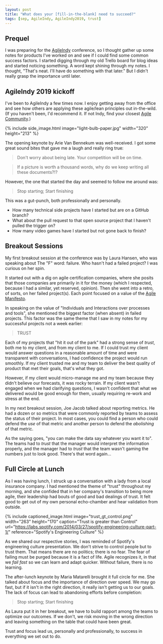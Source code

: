 ```yaml
---
layout: post
title: "What does your [fill-in-the-blank] need to succeed?"
tags: [sep, AgileIndy, AgileIndy2019, trust]
---
```


## Prequel

I was preparing for the <a title="AgileIndy" href="https://agileindy.org/">AgileIndy</a> conference, so I thought gather up some notes for products I've worked on and see if I could find some common success factors. I started digging through my old Trello board for blog ideas and started noticing something. A word kept shining through my notes. I thought, "That's neat. I'll have do something with that later." But I didn't really grasp the importance until later.

## AgileIndy 2019 kickoff

I've been to AgileIndy a few times now. I enjoy getting away from the office and see how others are applying these agile/lean principles out in-the-wild. (If you haven't been, I'd recommend it. If not Indy, find your closest <a title="Agile Alliance Communities" href="https://www.agilealliance.org/communities/">Agile Community</a>.)

{% include side_image.html image="light-bulb-paper.jpg" width="320" height="213" %}

The opening keynote by Arie Van Bennekum was well-received. I got some great sound bites that gave me a laugh and really ring true:

<blockquote>
Don't worry about being late. Your competition will be on time.
</blockquote>

<blockquote>
If a picture is worth a thousand words, why do we keep writing all these documents?!?
</blockquote>

However, the one that started the day and seemed to follow me around was:

<blockquote>
Stop starting; Start finishing
</blockquote>

This was a gut-punch, both professionally and personally.
* How many technical side projects have I started but are on a GitHub branch?
* What about the pull request to that open source project that I haven't pulled the trigger on?
* How many video games have I started but not gone back to finish?

## Breakout Sessions

My first breakout session at the conference was by Laura Hansen, who was speaking about The "F" word: failure. Who hasn't had a failed project? I was curious on her spin.

It started out with a dig on agile certification companies, where she posits that those companies are primarily in it for the money (which I respected, because I had a similar, yet reserved, opinion). Then she went into a retro, of sorts, on her failed project(s). Each point focused on a value of the <a title="Agile Manifesto" href="https://agilemanifesto.org">Agile Manifesto</a>.

In speaking on the value of "Individuals and Interactions over processes and tools", she mentioned the biggest factor (when absent) in failed projects. This factor was the same theme that I saw in my notes for my successful projects not a week earlier:

<blockquote>
TRUST
</blockquote>

Each of my projects that "hit it out of the park" had a strong sense of _trust_, both me to my client, and from my client to me. If I could trust my client would answer questions in a reasonable amount of time and were transparent with conversations, I had confidence the project would run smoothly. If my client trusted me and my team to deliver the best quality of product that met their goals, that's what they got.

However, if my client would micro-manage me and my team because they didn't believe our forecasts, it was rocky terrain. If my client wasn't engaged when we had clarifying questions, I wasn't confident that what we delivered would be good enough for them, usually requiring re-work and stress at the end.

In my next breakout session, Joe Jacob talked about reporting metrics. He had a dozen or so metrics that were commonly reported by teams to assess the status of their project. In most cases, you could find a person who could defend the _use_ of that metric and another person to defend the _abolishing_ of that metric.

As the saying goes, "you can make the data say whatever you want it to". The teams had to _trust_ that the manager would interpret the information properly, and the manager had to _trust_ that the team wasn't gaming the numbers just to look good. There's that word again...

## Full Circle at Lunch

As I was having lunch, I struck up a conversation with a lady from a local insurance company. I had mentioned the theme of "trust" throughout my morning, and she confided that in her company's transition to being more agile, their leadership had bouts of good and bad dealings of trust. It felt good to get out of my own personal echo-chamber and hear validation from outside.

{% include captioned_image.html image="trust_gt_control.png" width="263" height="170" caption="Trust is greater than Control" url="https://labs.spotify.com/2014/03/27/spotify-engineering-culture-part-1/" reference="Spotify's Engineering Culture" %}

As we shared our respective stories, I was reminded of Spotify's engineering culture presentation. We don't strive to control people but to trust them. That means there are no politics; there is no fear. The fear of failing must be purged because it is a fact of life. Agile recognizes it, in that we _fail fast_ so we can learn and adapt quicker. Without failure, there is no learning.

The after-lunch keynote by Maria Matarelli brought it full circle for me. She talked about focus and the importance of direction over speed. We may go fast, but if it isn't in the right direction, it really isn't getting us to our goals. The lack of focus can lead to abandoning efforts before completion:

<blockquote>
Stop starting; Start finishing
</blockquote>

As Laura put it in her breakout, we have to build rapport among the teams to optimize our outcomes. If we don't, we risk moving in the wrong direction and leaving something on the table that could have been great.

Trust and focus lead us, personally and professionally, to success in everything we set out to do.